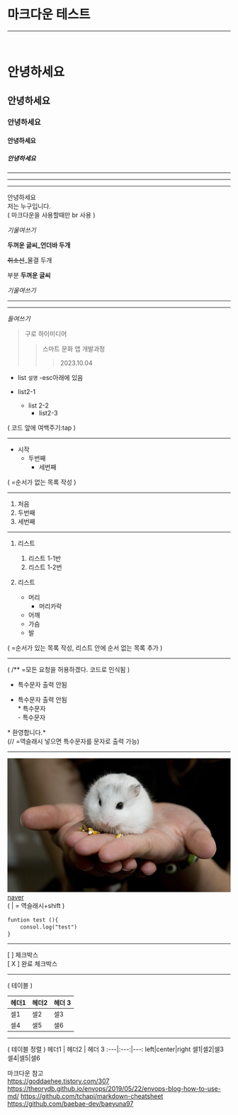 # 마크다운 테스트
***
<br>

# 안녕하세요
## 안녕하세요
### 안녕하세요
#### 안녕하세요
##### 안녕하세요

---
___
***
안녕하세요 <br>
저는 누구입니다. <br>
( 마크다운을 사용할때만 br 사용 )

_기울여쓰기_ <br>

__두꺼운 글씨_언더바 두개__<br>

~~취소선~~_물결 두개 <br>

부분 **두꺼운 글씨**<br>

*기울여쓰기*<br>


***
***
*들여쓰기*<br>
> 구로 하이미디어
>> 스마트 문화 앱 개발과정
>>> 2023.10.04

* list
`설명`
-esc아래에 있음

* list2-1
  * list 2-2        
     * list2-3

( 코드 앞에 여백주기:tap )
***
+ 시작 
    + 두번째
        + 세번째

( =순서가 없는 목록 작성 )
***
1. 처음
2. 두번째
3. 세번째
***
1. 리스트
    1. 리스트 1-1반
    1. 리스트 1-2번

1. 리스트
    + 머리
        + 머리카락
    + 어깨
    + 가슴
    + 발

( =순서가 있는 목록 작성, 리스트 안에 순서 없는 목록 추가 )
***
( /** =모든 요청을 허용하겠다. 코드로 인식됨 )

* 특수문자 출력 안됨
- 특수문자 출력 안됨 <br>
\* 특수문자 <br>
\- 특수문자 <br>

\* 환영합니다.\*<br>
(// =역슬래시 넣으면 특수문자를 문자로 출력 가능)
***


![햄스터](/image.jpg "햄스터 이미지")<br>
[naver](/https://www.naver.com/)<br>
( | = 역슬래시+shift )

```
funtion test (){
    consol.log("test")
}
```
***

[ ] 체크박스 <br>
[ X ] 완료 체크박스
***
( 테이블 )

헤더1 | 헤더2 | 헤더 3
---|---|---
셀1|셀2|셀3
셀4|셀5|셀6

***
( 테이블 정렬 )
헤더1 | 헤더2 | 헤더 3
:---|:---:|---:
left|center|right
셀1|셀2|셀3
셀4|셀5|셀6

마크다운 참고 <br>
https://goddaehee.tistory.com/307
https://theorydb.github.io/envops/2019/05/22/envops-blog-how-to-use-md/
https://github.com/tchapi/markdown-cheatsheet
https://github.com/baebae-dev/baeyuna97








